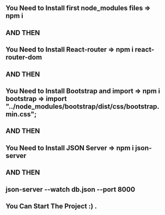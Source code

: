 ## You Need to Install first node_modules files => npm i
## AND THEN
## You Need to Install React-router => npm i react-router-dom
## AND THEN
## You Need to Install Bootstrap and import => npm i bootstrap => import "../node_modules/bootstrap/dist/css/bootstrap.min.css";
## AND THEN
## You Need to Install JSON Server => npm i json-server
## AND THEN
## json-server --watch db.json --port 8000
## You Can Start The Project :) .
